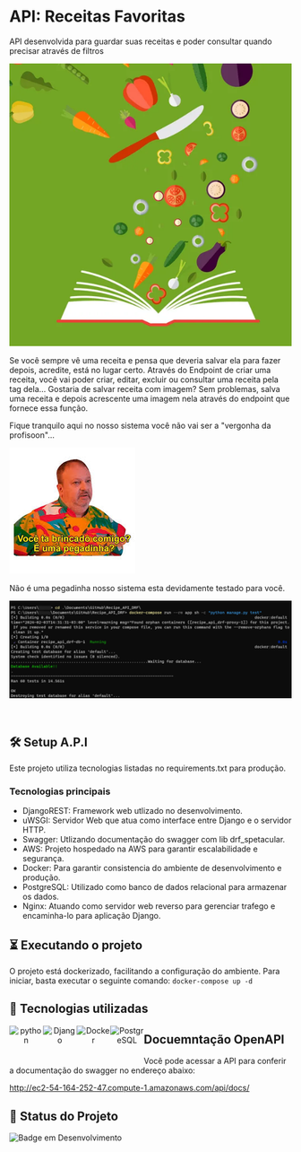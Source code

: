 
# API: Receitas Favoritas

API desenvolvida para guardar suas receitas e poder consultar quando precisar através de filtros

![Alt text](receitas.jpg)

Se você sempre vê uma receita e pensa que deveria salvar ela para fazer depois,
acredite, está no lugar certo. Através do Endpoint de criar uma receita, você vai poder criar, editar, excluir ou consultar uma receita pela tag dela…
Gostaria de salvar receita com imagem? Sem problemas, salva uma receita e depois acrescente uma imagem nela através do endpoint que fornece essa função.

Fique tranquilo aqui no nosso sistema você não vai ser a "vergonha da profisoon"...

![Alt text](jacan.jpg)


Não é uma pegadinha nosso sistema esta devidamente testado para você.

![Alt text](teste.png)

<br/>

## 🛠️ Setup A.P.I

Este projeto utiliza tecnologias listadas no requirements.txt para produção.

### Tecnologias principais
- DjangoREST: Framework web utlizado no desenvolvimento.
- uWSGI: Servidor Web que atua como interface entre Django e o servidor HTTP.
- Swagger: Utlizando documentação do swagger com lib drf_spetacular.
- AWS: Projeto hospedado na AWS para garantir escalabilidade e segurança.
- Docker: Para garantir consistencia do ambiente de desenvolvimento e produção.
- PostgreSQL: Utilizado como banco de dados relacional para armazenar os dados.
- Nginx: Atuando como servidor web reverso para gerenciar trafego e encaminha-lo para aplicação Django.

## ⏳ Executando o projeto
O projeto está dockerizado, facilitando a configuração do ambiente. Para iniciar, basta executar o seguinte comando:
```docker-compose up -d```

## 📡 Tecnologias utilizadas
<div align="center">

<img align="left" alt="python" height="60" width="60" src="https://icongr.am/devicon/python-original.svg?size=128&color=currentColor">
<img align="left" alt="Django" height="60" width="60" src="https://icongr.am/devicon/django-original.svg?size=128&color=currentColor">
<img align="left" alt="Docker" height="60" width="60" src="https://icongr.am/devicon/docker-original-wordmark.svg?size=128&color=currentColor">
<img align="left" alt="PostgreSQL" height="60" width="60" src="https://icongr.am/devicon/postgresql-original-wordmark.svg?size=128&color=currentColor">

</div>

## Docuemntação OpenAPI

Você pode acessar a API para conferir a documentação do swagger no endereço abaixo:

http://ec2-54-164-252-47.compute-1.amazonaws.com/api/docs/

## 🔎 Status do Projeto

![Badge em Desenvolvimento](https://img.shields.io/badge/Status-Em%20Desenvolvimento-green)

<br/>

